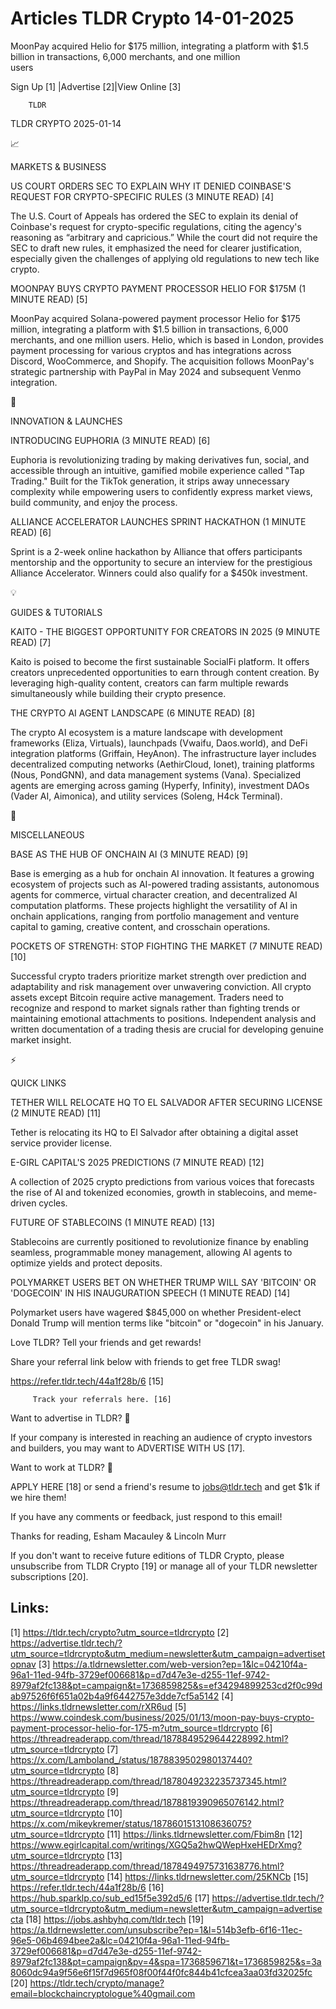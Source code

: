 # Articles TLDR Crypto 14-01-2025

MoonPay acquired Helio for $175 million, integrating a platform with
$1.5 billion in transactions, 6,000 merchants, and one million
users ‌ ‌ ‌ ‌ ‌ ‌ ‌ ‌ ‌ ‌ ‌ ‌ ‌ ‌ ‌ ‌ ‌ ‌ ‌ ‌ ‌ ‌ ‌ ‌ ‌ ‌  ‌ ‌ ‌ ‌ ‌ ‌ ‌ ‌ ‌ ‌ ‌ ‌ ‌ ‌ ‌ ‌ ‌ ‌ ‌ ‌ ‌ ‌ ‌ ‌ ‌ ‌ 


 Sign Up [1] |Advertise [2]|View Online [3] 

		TLDR 

TLDR CRYPTO 2025-01-14

📈 

MARKETS & BUSINESS

 US COURT ORDERS SEC TO EXPLAIN WHY IT DENIED COINBASE'S REQUEST FOR
CRYPTO-SPECIFIC RULES (3 MINUTE READ) [4] 

 The U.S. Court of Appeals has ordered the SEC to explain its denial
of Coinbase's request for crypto-specific regulations, citing the
agency's reasoning as “arbitrary and capricious.” While the court
did not require the SEC to draft new rules, it emphasized the need for
clearer justification, especially given the challenges of applying old
regulations to new tech like crypto. 

 MOONPAY BUYS CRYPTO PAYMENT PROCESSOR HELIO FOR $175M (1 MINUTE READ)
[5] 

 MoonPay acquired Solana-powered payment processor Helio for $175
million, integrating a platform with $1.5 billion in transactions,
6,000 merchants, and one million users. Helio, which is based in
London, provides payment processing for various cryptos and has
integrations across Discord, WooCommerce, and Shopify. The acquisition
follows MoonPay's strategic partnership with PayPal in May 2024 and
subsequent Venmo integration. 

🚀 

INNOVATION & LAUNCHES

 INTRODUCING EUPHORIA (3 MINUTE READ) [6] 

 Euphoria is revolutionizing trading by making derivatives fun,
social, and accessible through an intuitive, gamified mobile
experience called "Tap Trading." Built for the TikTok generation, it
strips away unnecessary complexity while empowering users to
confidently express market views, build community, and enjoy the
process. 

 ALLIANCE ACCELERATOR LAUNCHES SPRINT HACKATHON (1 MINUTE READ) [6] 

 Sprint is a 2-week online hackathon by Alliance that offers
participants mentorship and the opportunity to secure an interview for
the prestigious Alliance Accelerator. Winners could also qualify for a
$450k investment. 

💡 

GUIDES & TUTORIALS

 KAITO - THE BIGGEST OPPORTUNITY FOR CREATORS IN 2025 (9 MINUTE READ)
[7] 

 Kaito is poised to become the first sustainable SocialFi platform. It
offers creators unprecedented opportunities to earn through content
creation. By leveraging high-quality content, creators can farm
multiple rewards simultaneously while building their crypto presence. 

 THE CRYPTO AI AGENT LANDSCAPE (6 MINUTE READ) [8] 

 The crypto AI ecosystem is a mature landscape with development
frameworks (Eliza, Virtuals), launchpads (Vwaifu, Daos.world), and
DeFi integration platforms (Griffain, HeyAnon). The infrastructure
layer includes decentralized computing networks (AethirCloud, Ionet),
training platforms (Nous, PondGNN), and data management systems
(Vana). Specialized agents are emerging across gaming (Hyperfy,
Infinity), investment DAOs (Vader AI, Aimonica), and utility services
(Soleng, H4ck Terminal). 

🦄 

MISCELLANEOUS

 BASE AS THE HUB OF ONCHAIN AI (3 MINUTE READ) [9] 

 Base is emerging as a hub for onchain AI innovation. It features a
growing ecosystem of projects such as AI-powered trading assistants,
autonomous agents for commerce, virtual character creation, and
decentralized AI computation platforms. These projects highlight the
versatility of AI in onchain applications, ranging from portfolio
management and venture capital to gaming, creative content, and
crosschain operations. 

 POCKETS OF STRENGTH: STOP FIGHTING THE MARKET (7 MINUTE READ) [10] 

 Successful crypto traders prioritize market strength over prediction
and adaptability and risk management over unwavering conviction. All
crypto assets except Bitcoin require active management. Traders need
to recognize and respond to market signals rather than fighting trends
or maintaining emotional attachments to positions. Independent
analysis and written documentation of a trading thesis are crucial for
developing genuine market insight. 

⚡ 

QUICK LINKS

 TETHER WILL RELOCATE HQ TO EL SALVADOR AFTER SECURING LICENSE (2
MINUTE READ) [11] 

 Tether is relocating its HQ to El Salvador after obtaining a digital
asset service provider license. 

 E-GIRL CAPITAL'S 2025 PREDICTIONS (7 MINUTE READ) [12] 

 A collection of 2025 crypto predictions from various voices that
forecasts the rise of AI and tokenized economies, growth in
stablecoins, and meme-driven cycles. 

 FUTURE OF STABLECOINS (1 MINUTE READ) [13] 

 Stablecoins are currently positioned to revolutionize finance by
enabling seamless, programmable money management, allowing AI agents
to optimize yields and protect deposits. 

 POLYMARKET USERS BET ON WHETHER TRUMP WILL SAY 'BITCOIN' OR
'DOGECOIN' IN HIS INAUGURATION SPEECH (1 MINUTE READ) [14] 

 Polymarket users have wagered $845,000 on whether President-elect
Donald Trump will mention terms like "bitcoin" or "dogecoin" in his
January. 

Love TLDR? Tell your friends and get rewards!

 Share your referral link below with friends to get free TLDR swag! 

 https://refer.tldr.tech/44a1f28b/6 [15] 

		 Track your referrals here. [16] 

Want to advertise in TLDR? 📰

 If your company is interested in reaching an audience of crypto
investors and builders, you may want to ADVERTISE WITH US [17]. 

Want to work at TLDR? 💼

 APPLY HERE [18] or send a friend's resume to jobs@tldr.tech and get
$1k if we hire them! 

 If you have any comments or feedback, just respond to this email! 

Thanks for reading, 
Esham Macauley & Lincoln Murr 

If you don't want to receive future editions of TLDR Crypto, please
unsubscribe from TLDR Crypto [19] or manage all of your TLDR
newsletter subscriptions [20]. 

 

Links:
------
[1] https://tldr.tech/crypto?utm_source=tldrcrypto
[2] https://advertise.tldr.tech/?utm_source=tldrcrypto&utm_medium=newsletter&utm_campaign=advertisetopnav
[3] https://a.tldrnewsletter.com/web-version?ep=1&lc=04210f4a-96a1-11ed-94fb-3729ef006681&p=d7d47e3e-d255-11ef-9742-8979af2fc138&pt=campaign&t=1736859825&s=ef34294899253cd2f0c99dab97526f6f651a02b4a9f6442757e3dde7cf5a5142
[4] https://links.tldrnewsletter.com/rXR6ud
[5] https://www.coindesk.com/business/2025/01/13/moon-pay-buys-crypto-payment-processor-helio-for-175-m?utm_source=tldrcrypto
[6] https://threadreaderapp.com/thread/1878849529644228992.html?utm_source=tldrcrypto
[7] https://x.com/Lamboland_/status/1878839502980137440?utm_source=tldrcrypto
[8] https://threadreaderapp.com/thread/1878049232235737345.html?utm_source=tldrcrypto
[9] https://threadreaderapp.com/thread/1878819390965076142.html?utm_source=tldrcrypto
[10] https://x.com/mikeykremer/status/1878601513108636075?utm_source=tldrcrypto
[11] https://links.tldrnewsletter.com/Fbim8n
[12] https://www.egirlcapital.com/writings/XGQ5a2hwQWepHxeHEDrXmg?utm_source=tldrcrypto
[13] https://threadreaderapp.com/thread/1878494975731638776.html?utm_source=tldrcrypto
[14] https://links.tldrnewsletter.com/25KNCb
[15] https://refer.tldr.tech/44a1f28b/6
[16] https://hub.sparklp.co/sub_ed15f5e392d5/6
[17] https://advertise.tldr.tech/?utm_source=tldrcrypto&utm_medium=newsletter&utm_campaign=advertisecta
[18] https://jobs.ashbyhq.com/tldr.tech
[19] https://a.tldrnewsletter.com/unsubscribe?ep=1&l=514b3efb-6f16-11ec-96e5-06b4694bee2a&lc=04210f4a-96a1-11ed-94fb-3729ef006681&p=d7d47e3e-d255-11ef-9742-8979af2fc138&pt=campaign&pv=4&spa=1736859671&t=1736859825&s=3a8060dc94a9f56e6f15f7d965f08f00f44f0fc844b41cfcea3aa03fd32025fc
[20] https://tldr.tech/crypto/manage?email=blockchaincryptologue%40gmail.com